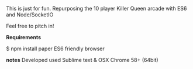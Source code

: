 This is just for fun. Repurposing the 10 player Killer Queen arcade with ES6 and Node/SocketIO

Feel free to pitch in!

**Requirements**

$ npm install paper
ES6 friendly browser

**notes**
Developed used Sublime text & OSX Chrome 58+ (64bit)
